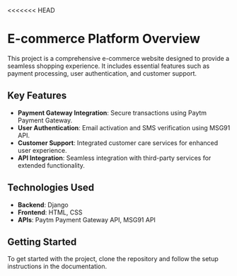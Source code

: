 <<<<<<< HEAD
# E-commerce Platform Overview

This project is a comprehensive e-commerce website designed to provide a seamless shopping experience. It includes essential features such as payment processing, user authentication, and customer support.

## Key Features

- **Payment Gateway Integration**: Secure transactions using Paytm Payment Gateway.
- **User Authentication**: Email activation and SMS verification using MSG91 API.
- **Customer Support**: Integrated customer care services for enhanced user experience.
- **API Integration**: Seamless integration with third-party services for extended functionality.

## Technologies Used

- **Backend**: Django
- **Frontend**: HTML, CSS
- **APIs**: Paytm Payment Gateway API, MSG91 API

## Getting Started

To get started with the project, clone the repository and follow the setup instructions in the documentation.
